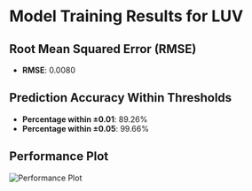 # Model Training Results for LUV

## Root Mean Squared Error (RMSE)
- **RMSE**: 0.0080

## Prediction Accuracy Within Thresholds
- **Percentage within ±0.01**: 89.26%
- **Percentage within ±0.05**: 99.66%

## Performance Plot
![Performance Plot](../imgs/LUV.png)
